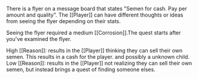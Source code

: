 There is a flyer on a message board that states "Semen for cash. Pay per amount and quality". The [[Player]] can have different thoughts or ideas from seeing the flyer depending on their stats. 

Seeing the flyer required a medium [[Corrosion]].The quest starts after you've examined the flyer. 

High [[Reason]]: results in the [[Player]] thinking they can sell their own semen. This results in a cash for the player. and possibly a unknown child. 
Low [[Reason]]: results in the [[Player]] not realizing they can sell their own semen, but instead brings a quest of finding someone elses. 


